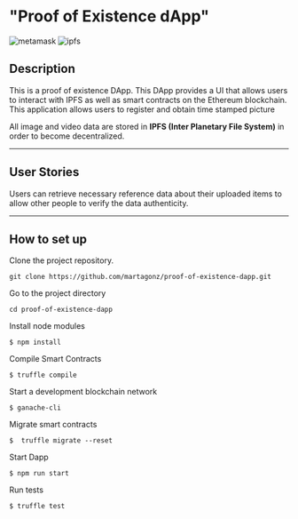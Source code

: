 # "Proof of Existence dApp" 

![metamask](https://github.com/yzhang1994/proof-of-existence-dapp/blob/master/public/images/metamask.png?raw=true "metamask")
![ipfs](https://github.com/yzhang1994/proof-of-existence-dapp/blob/master/public/images/ipfs.png?raw=true "ipfs")

## Description  
This is a proof of existence DApp. This DApp provides a UI that allows users to interact with IPFS as well as smart contracts on the Ethereum blockchain. This application allows users to register and obtain time stamped picture

All image and video data are stored in **IPFS (Inter Planetary File System)** in order to become decentralized. 

***

## User Stories  
<!-- A user logs into the web app by **uPort**. The user can upload some data (pictures/video) to the app, as well as add a list of tags indicating the contents of the data.

In connection with Ropsten testnetwork by **MetaMask**, the smart contract reads the user’s address and shows the data that they have previously uploaded. -->

Users can retrieve necessary reference data about their uploaded items to allow other people to verify the data authenticity.

***

## How to set up
<!--  -->

Clone the project repository.

```
git clone https://github.com/martagonz/proof-of-existence-dapp.git
```

Go to the project directory

```
cd proof-of-existence-dapp
```

Install node modules

```
$ npm install
```

Compile Smart Contracts

```
$ truffle compile
```

Start a development blockchain network

```
$ ganache-cli
```

Migrate smart contracts

```
$  truffle migrate --reset
```


Start Dapp

```
$ npm run start
```

Run tests

```sh
$ truffle test 
```
